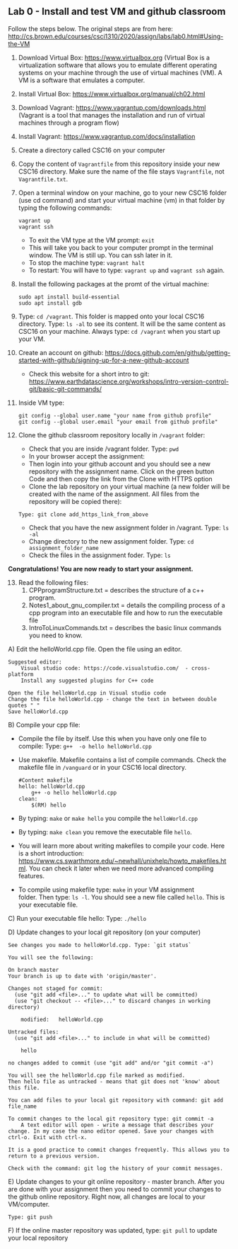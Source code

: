 ## Lab 0 - Install and test VM and github classroom 

Follow the steps below. The original steps are from here:  
http://cs.brown.edu/courses/csci1310/2020/assign/labs/lab0.html#Using-the-VM 

1. Download Virtual Box: https://www.virtualbox.org (Virtual Box is a virtualization software that allows you to emulate different operating systems on your machine through the use of virtual machines (VM). A VM is a software that emulates a computer. 
2. Install Virtual Box: https://www.virtualbox.org/manual/ch02.html 
3. Download Vagrant: https://www.vagrantup.com/downloads.html (Vagrant is a tool that manages the installation and run of virtual machines through a program flow)
4. Install Vagrant:  https://www.vagrantup.com/docs/installation
5. Create a directory called CSC16 on your computer
6. Copy the content of `Vagrantfile` from this repository inside your new CSC16 directory. Make sure the name of the file stays `Vagrantfile`, not `Vagrantfile.txt`. 
7. Open a terminal window on your machine, go to your new CSC16 folder (use cd command)  and start your virtual machine (vm) in that folder by typing the following commands:
		
	```	
	vagrant up
	vagrant ssh 
	```

   * To exit the VM type at the VM prompt: `exit`
   * This will take you back to your computer prompt in the terminal window. The VM is still up. You can ssh later in it. 
   * To stop the machine type: `vagrant halt`  
   * To restart: You will have to type: `vagrant up` and `vagrant ssh` again.

8. Install the following packages at the promt of the virtual machine:

	```
	sudo apt install build-essential
	sudo apt install gdb
	```

9. Type: `cd /vagrant`. This folder is mapped onto your local CSC16 directory. Type: `ls -al` to see its content. It will be the same content as CSC16 on your machine. Always type: `cd /vagrant` when you start up your VM.

10. Create an account on github: https://docs.github.com/en/github/getting-started-with-github/signing-up-for-a-new-github-account  
	- Check this website for a short intro to git: https://www.earthdatascience.org/workshops/intro-version-control-git/basic-git-commands/ 
12. Inside VM type: 
	```
	git config --global user.name "your name from github profile"
	git config --global user.email "your email from github profile"   
	```
12. Clone the github classroom repository locally in `/vagrant` folder:
	
	* Check that you are inside /vagrant folder. Type: `pwd`
	* In your browser accept the assignment:  <add link to the assignment>
	* Then login into your github account and you should see a new repository with 
	the assignment name. Click on the green button Code and then copy the link from the Clone with HTTPS option
	* Clone the lab repository on your virtual machine (a new folder will be created with the name of the assignment. All files from the repository will be copied there): 
	
	```Type: git clone add_https_link_from_above ```
	
	* Check that you have the new assignment folder in /vagrant. Type: `ls -al`
	* Change directory to the new assignment folder. Type: `cd assignment_folder_name`
	* Check the files in the assignment foder. Type: `ls`     

  **Congratulations! You are now ready to start your assignment.**

13. Read the following files:
    1. CPPprogramStructure.txt  = describes the structure of a c++ program.
    1. Notes1_about_gnu_compiler.txt   = details the compiling process of a cpp program into an 
                                         executable file and how to run the executable file
    1. IntroToLinuxCommands.txt  = describes the basic linux commands you need to know. 
	
A) Edit the helloWorld.cpp file. Open the file using an editor. 
	
	Suggested editor: 
		Visual studio code: https://code.visualstudio.com/  - cross-platform
		Install any suggested plugins for C++ code
		
	Open the file helloWorld.cpp in Visual studio code
	Change the file helloWorld.cpp - change the text in between double quotes " "
	Save helloWorld.cpp

B) Compile your cpp file:

* Compile the file by itself. Use this when you have only one file to compile: Type: `g++  -o hello helloWorld.cpp`
* Use makefile. Makefile contains a list of compile commands. Check the makefile file in `/vanguard` or in your CSC16 local directory.
	
	```
	#Content makefile 
	hello: helloWorld.cpp 
		g++ -o hello helloWorld.cpp
	clean: 
		$(RM) hello
	```	
	
* By typing: `make` or `make hello` you compile the `helloWorld.cpp` 
* By typing: `make clean` you remove the executable file `hello`.
* You will learn more about writing makefiles to compile your code. Here is a short introduction: https://www.cs.swarthmore.edu/~newhall/unixhelp/howto_makefiles.html. You can check it later when we need more advanced compiling features. 
* To compile using makefile type: `make` in your VM assignment folder. Then type: `ls -l`. You should see a new file called `hello`. This is your executable file. 
	
C) Run your executable file hello: Type:  `./hello` 
	
D) Update changes to your local git repository (on your computer)

	See changes you made to helloWorld.cpp. Type: `git status`
	
	You will see the following: 
	
	On branch master
	Your branch is up to date with 'origin/master'.
	
	Changes not staged for commit:
	  (use "git add <file>..." to update what will be committed)
	  (use "git checkout -- <file>..." to discard changes in working directory)
	
		modified:   helloWorld.cpp
	
	Untracked files:
	  (use "git add <file>..." to include in what will be committed)
	
		hello
	
	no changes added to commit (use "git add" and/or "git commit -a")

	You will see the helloWorld.cpp file marked as modified. 
	Then hello file as untracked - means that git does not 'know' about this file. 
	
	You can add files to your local git repository with command: git add file_name
	
	To commit changes to the local git repository type: git commit -a 
		A text editor will open - write a message that describes your change. In my case the nano editor opened. Save your changes with ctrl-o. Exit with ctrl-x. 

	It is a good practice to commit changes frequently. This allows you to return to a previous version. 
	
	Check with the command: git log the history of your commit messages. 
	
E) Update changes to your git online repository - master branch. After you are done with your assignment then you need to commit your changes to the github online repository. Right now, all changes are local to your VM/computer. 
	
	Type: git push

F)   If the online master repository was updated, type: `git pull` to update your local repository






